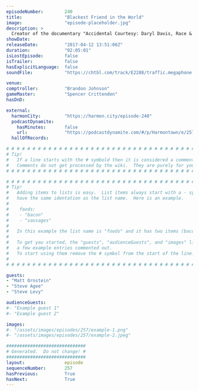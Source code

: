 ```yaml
---
episodeNumber:        240
title:                "Blackest Friend in the World"
image:                "episode-placeholder.jpg"
description: >
  Creator of the documentary "Accidental Courtesy: Daryl Davis, Race & America" Matt Ornstein drops by to discuss his new film with guests Brandon Johnson and Steve Agee. Steve Levy does a quick Jew and A. Featuring Dan Harmon, Jeff B. Davis, Spencer Crittenden, Matt Ornstein, Brandon Johnson, Steve Agee, and Steve Levy.
showDate:             
releaseDate:          "2017-04-12 13:51:00Z"
duration:             "02:05:01"
isLostEpisode:        false
isTrailer:            false
hasExplicitLanguage:  false
soundFile:            "https://chtbl.com/track/E2288/traffic.megaphone.fm/STA6664172127.mp3"

venue:                
comptroller:          "Brandon Johnson"
gameMaster:           "Spencer Crittenden"
hasDnD:               

external:
  harmonCity:         "https://harmon.city/episode-240"
  podcastDynamite:
    hasMinutes:       false
    url:              "https://podcastdynamite.com/#/p/Harmontown/e/257/240"
  hallOfRecords:      

# # # # # # # # # # # # # # # # # # # # # # # # # # # # # # # # # # # # # # # # # # # # #
# Tip!
#   If a line starts with the # symbold then it is considered a comment.
#   Comments do not get processed by the wiki.  They are purely for your information.
# # # # # # # # # # # # # # # # # # # # # # # # # # # # # # # # # # # # # # # # # # # # #

# # # # # # # # # # # # # # # # # # # # # # # # # # # # # # # # # # # # # # # # # # # # #
# Tip!
#   Adding items to lists is easy.  List items always start with a - symbol and have
#   have the same identation as the list name.  Here is an example.
#
#    foods:
#    - "bacon"
#    - "sausages"
#
#   In this example the list name is "foods" and it has two items (bacon, and sausages).
#
#   To get you started, the "guests", "audienceGuests", and "images" lists below have
#   a few example entries commented out.
#   To start using them remove the # symbol from the start of the line.
#
# # # # # # # # # # # # # # # # # # # # # # # # # # # # # # # # # # # # # # # # # # # # #

guests:
- "Matt Ornstein"
- "Steve Agee"
- "Steve Levy"

audienceGuests:
#- "Example guest 1"
#- "Example guest 2"

images:
#- "/assets/images/episodes/257/example-1.png"
#- "/assets/images/episodes/257/example-2.jpeg"

##############################
# Generated.  Do not change! #
##############################
layout:               episode
sequenceNumber:       257
hasPrevious:          True
hasNext:              True
---
```


<!-- The episode description will be rendered here -->

<!-- Add your content BELOW here -->
<!-- vvvvvvvvvvvvvvvvvvvvvvvvvvv -->




<!-- ^^^^^^^^^^^^^^^^^^^^^^^^^^^ -->
<!-- Add your content ABOVE here -->

<!-- The episode gallery will be rendered here -->